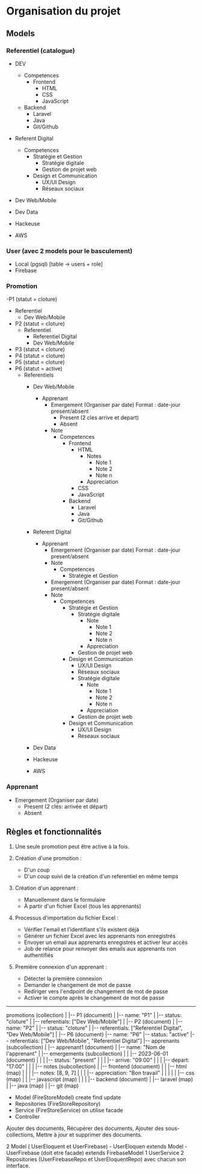 # Organisation du projet

## Models

### Referentiel (catalogue)
- DEV
  - Competences
    - Frontend
        - HTML
        - CSS
        - JavaScript
  - Backend
    - Laravel
    - Java
    - Git/Github

- Referent Digital
  - Competences
    - Stratégie et Gestion
        - Stratégie digitale
        - Gestion de projet web
    - Design et Communication
        - UX/UI Design
        - Réseaux sociaux

- Dev Web/Mobile

- Dev Data

- Hackeuse

- AWS

### User (avec 2 models pour le basculement)
- Local (pgsql) [table -> users + role]
- Firebase

### Promotion
-P1 (statut = cloture)
  - Referentiel
    - Dev Web/Mobile
- P2 (statut = cloture)
  - Referentiel
    - Referentiel Digital
    - Dev Web/Mobile
- P3 (statut = cloture)
- P4 (statut = cloture)
- P5 (statut = cloture)
- P6 (statut = active)
  - Referentiels
    - Dev Web/Mobile
        - Apprenant
            - Emergement (Organiser par date) Format :  date-jour present/absent
                - Present (2 cles arrive et depart)
                - Absent
            - Note
                - Competences
                    - Frontend
                        - HTML
                            - Notes
                                - Note 1
                                - Note 2
                                - Note n
                            - Appreciation     
                        - CSS
                        - JavaScript
                    - Backend
                        - Laravel
                        - Java
                        - Git/Github
    - Referent Digital
        - Apprenant
            - Emergement (Organiser par date) Format :  date-jour present/absent
            - Note 
                - Competences
                    - Stratégie et Gestion
            - Emergement (Organiser par date) Format :  date-jour present/absent
            - Note 
                - Competences
                    - Stratégie et Gestion
                        - Stratégie digitale
                            - Note
                                - Note 1
                                - Note 2
                                - Note n
                            - Appreciation
                        - Gestion de projet web
                    - Design et Communication
                        - UX/UI Design
                        - Réseaux sociaux
                        - Stratégie digitale
                            - Note
                                - Note 1
                                - Note 2
                                - Note n
                            - Appreciation
                        - Gestion de projet web
                    - Design et Communication
                        - UX/UI Design
                        - Réseaux sociaux

    - Dev Data
    - Hackeuse
    - AWS

### Apprenant
- Emergement (Organiser par date)
  - Present (2 clés: arrivée et départ)
  - Absent

## Règles et fonctionnalités

1. Une seule promotion peut être active à la fois.

2. Création d'une promotion :
   - D'un coup
   - D'un coup suivi de la création d'un referentiel en même temps

3. Création d'un apprenant :
   - Manuellement dans le formulaire
   - À partir d'un fichier Excel (tous les apprenants)

4. Processus d'importation du fichier Excel :
   - Vérifier l'email et l'identifiant s'ils existent déjà
   - Générer un fichier Excel avec les apprenants non enregistrés
   - Envoyer un email aux apprenants enregistrés et activer leur accès
   - Job de relance pour renvoyer des emails aux apprenants non authentifiés

5. Première connexion d'un apprenant :
   - Détecter la première connexion
   - Demander le changement de mot de passe
   - Rediriger vers l'endpoint de changement de mot de passe
   - Activer le compte après le changement de mot de passe











--------------------------------------------------------------------------------------------


promotions (collection)
|
|-- P1 (document)
|   |-- name: "P1"
|   |-- status: "cloture"
|   |-- referentials: ["Dev Web/Mobile"]
|
|-- P2 (document)
|   |-- name: "P2"
|   |-- status: "cloture"
|   |-- referentials: ["Referentiel Digital", "Dev Web/Mobile"]
|
|-- P6 (document)
    |-- name: "P6"
    |-- status: "active"
    |-- referentials: ["Dev Web/Mobile", "Referentiel Digital"]
    |-- apprenants (subcollection)
        |
        |-- apprenant1 (document)
        |   |-- name: "Nom de l'apprenant"
        |   |-- emergements (subcollection)
        |   |   |-- 2023-06-01 (document)
        |   |   |   |-- status: "present"
        |   |   |   |-- arrive: "09:00"
        |   |   |   |-- depart: "17:00"
        |   |
        |   |-- notes (subcollection)
        |       |-- frontend (document)
        |       |   |-- html (map)
        |       |   |   |-- notes: [8, 9, 7]
        |       |   |   |-- appreciation: "Bon travail"
        |       |   |
        |       |   |-- css (map)
        |       |   |-- javascript (map)
        |       |
        |       |-- backend (document)
        |           |-- laravel (map)
        |           |-- java (map)
        |           |-- git (map)







- Model (FireStoreModel) create find update
- Repositories (FireStoreRepository)
- Service (FireStoreService) on utilise facade 
- Controller



Ajouter des documents,
Récupérer des documents,
Ajouter des sous-collections,
Mettre à jour et supprimer des documents.



2 Model ( UserEloquent et UserFirebase)
    - UserEloquen extends Model
    - UserFirebase (doit etre facade) extends FirebaseModel
1 UserService
2 Repositories (UserFirebaseRepo et UserEloquentRepo) avec chacun son interface.

